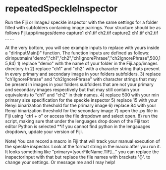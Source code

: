 # repeatedSpeckleInspector
Run the Fiji or ImageJ speckle inspector with the same settings for a folder filled with subfolders containing image pairings. 
Your structure should be as follows 
  Fiji.app/images/demo
    capture1
      ch1.tif
      ch2.tif
    capture2
      ch1.tif
      ch2.tif
      ...
    ...

At the very bottom, you will see example inputs to replace with yours inside a "dirInputMain()" function.
The function inputs are defined as follows:
  dirInputmain("demo","ch1","ch2","ch1IgnorePhrase","ch2IgnorePhrase",500,15,84)
    1) replace "demo" with the name of your folder in the Fiji.app/images directory \n
    2) replace "ch1" and "ch2" with a character string thats present in every primary and secondary image in your folders subfolders.
    3) replace "ch1IgnorePhrase" and "ch2IgnorePhrase" with character strings that may be present in images in your folders subfolders that are not your primary and secondary images respectively but that may still contain your equivalents to "ch1" and "ch2" in their names. 
    4) replace 500 with your min primary size specification for the speckle inspector
    5) replace 15 with your Renyi binarization threshold for the primary image
    6) replace 84 with your Renyi binarization threshold for the secondary image
    7) open the .py file in Fiji using "ctrl + o" or access the file dropdown and select open.
    8) run the script, making sure that under the lenguages drop down of the Fiji text editor Python is selected
      **if you cannot find python in the lengauages dropdown, update your version of Fiji. 


Note) You can record a macro in Fiji that will track your manual execution of the speckle inspector. Look at the format string in the macro after you run it.
It looks something like "primary=[yourFileName.TIF]..." you can replace the inspectorInput with that but replace the 
file names with brackets '{}'. to change your settings. Or message me and I may help!




